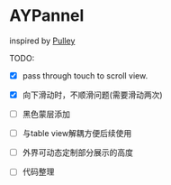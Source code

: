 # AYPannel

inspired by [Pulley](https://github.com/52inc/Pulley)


TODO:
- [X] pass through touch to scroll view.
- [X] 向下滑动时，不顺滑问题(需要滑动两次)
- [ ] 黑色蒙层添加
- [ ] 与table view解耦方便后续使用
- [ ] 外界可动态定制部分展示的高度
- [ ] 代码整理

